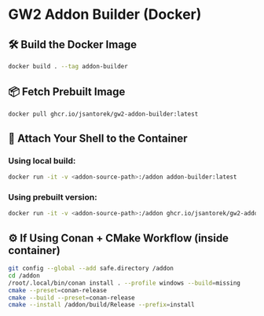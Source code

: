 # GW2 Addon Builder (Docker)

## 🛠️ Build the Docker Image

```bash
docker build . --tag addon-builder
```

## 📦 Fetch Prebuilt Image

```bash
docker pull ghcr.io/jsantorek/gw2-addon-builder:latest
```

## 🧰 Attach Your Shell to the Container

### Using local build:

```bash
docker run -it -v <addon-source-path>:/addon addon-builder:latest
```

### Using prebuilt version:

```bash
docker run -it -v <addon-source-path>:/addon ghcr.io/jsantorek/gw2-addon-builder:latest
```

## ⚙️ If Using Conan + CMake Workflow (inside container)

```bash
git config --global --add safe.directory /addon
cd /addon
/root/.local/bin/conan install . --profile windows --build=missing
cmake --preset=conan-release
cmake --build --preset=conan-release
cmake --install /addon/build/Release --prefix=install
```

